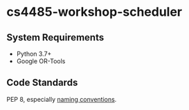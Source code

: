 # cs4485-workshop-scheduler

## System Requirements
 - Python 3.7+  
 - Google OR-Tools

## Code Standards
PEP 8, especially [naming conventions](https://www.python.org/dev/peps/pep-0008/#naming-conventions).
